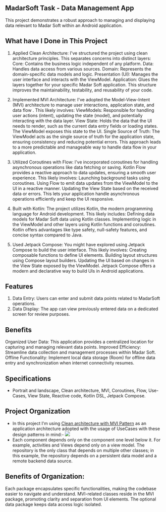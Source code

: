 ## MadarSoft Task - Data Management App
This project demonstrates a robust approach to managing and displaying data relevant to Madar Soft within an Android application.

## What have I Done in This Project
1. Applied Clean Architecture: I've structured the project using clean architecture principles.
This separates concerns into distinct layers:
Core: Contains the business logic independent of any platform.
Data: Handles data access from various sources.
Domain: Represents the domain-specific data models and logic.
Presentation (UI): Manages the user interface and interacts with the ViewModel.
Application: Glues the layers together for your specific Madar Soft application.
This structure improves the maintainability, testability, and reusability of your code.

2. Implemented MVI Architecture: I've adopted the Model-View-Intent (MVI) architecture to manage user interactions, application state, and data flow
. This likely involves:
ViewModels: Responsible for handling user actions (intent), updating the state (model), and potentially interacting with the data layer.
View State: Holds the data that the UI needs to render, such as the current data entry fields or loading states. The ViewModel exposes this state to the UI.
Single Source of Truth: The ViewModel acts as the single source of truth for the application state, ensuring consistency and reducing potential errors.
This approach leads to a more predictable and manageable way to handle data flow in your application.

3. Utilized Coroutines with Flow: I've incorporated coroutines for handling asynchronous operations like data fetching or saving. Kotlin Flow provides a reactive approach to data updates, ensuring a smooth user experience.
 This likely involves:
Launching background tasks using coroutines.
Using Flow to emit data updates from the ViewModel to the UI in a reactive manner.
Updating the View State based on the received data or errors.
This lets your application handle asynchronous operations efficiently and keep the UI responsive.

4. Built with Kotlin: The project utilizes Kotlin, the modern programming language for Android development.
 This likely includes:
Defining data models for Madar Soft data using Kotlin classes.
Implementing logic in the ViewModel and other layers using Kotlin functions and coroutines.
Kotlin offers advantages like type safety, null-safety features, and concise syntax compared to Java.

5. Used Jetpack Compose: You might have explored using Jetpack Compose to build the user interface.
 This likely involves:
Creating composable functions to define UI elements.
Building layout structures using Compose layout builders.
Updating the UI based on changes in the View State exposed by the ViewModel.
Jetpack Compose offers a modern and declarative way to build UIs in Android applications.

## Features
1. Data Entry: Users can enter and submit data points related to MadarSoft operations.
2. Data Display: The app can view previously entered data on a dedicated screen for review purposes.

## Benefits
Organized User Data: This application provides a centralized location for capturing and managing relevant data points.
Improved Efficiency: Streamline data collection and management processes within Madar Soft.
Offline Functionality: Implement local data storage (Room) for offline data entry and synchronization when internet connectivity resumes.

## Specifications
- Portrait and landscape, Clean architecture, MVI, Coroutines, Flow, Use-Cases, View State, Reactive code, Kotlin DSL, Jetpack Compose.

## Project Organization
* In this project I'm using [Clean architecture with MVI Pattern](https://developer.android.com/jetpack/docs/guide)
as an application architecture adopted with the usage of UseCases with these design patterns in mind:-
<img src="https://developer.android.com/topic/libraries/architecture/images/final-architecture.png"></a>
* Each component depends only on the component one level below it. For example, activities and Views depend only on a view model. The repository is the only class that depends on multiple other classes; in this example, the repository depends on a persistent data model and a remote backend data source.

## Benefits of Organization:

Each package encapsulates specific functionalities, making the codebase easier to navigate and understand.
MVI-related classes reside in the MVI package, promoting clarity and separation from UI elements.
The optional data package keeps data access logic isolated.
